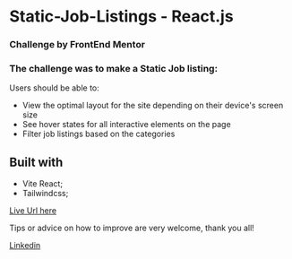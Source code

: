 # Static-Job-Listings - React.js


### Challenge by FrontEnd Mentor 

### The challenge was to make a Static Job listing:

Users should be able to:

- View the optimal layout for the site depending on their device's screen size
- See hover states for all interactive elements on the page
- Filter job listings based on the categories

## Built with

- Vite React;
- Tailwindcss;


[Live Url here](https://crowdfunding-homepage.vercel.app)

Tips or advice on how to improve are very welcome, thank you all!

[Linkedin](https://www.linkedin.com/in/joaomatosdevelopment/) 

